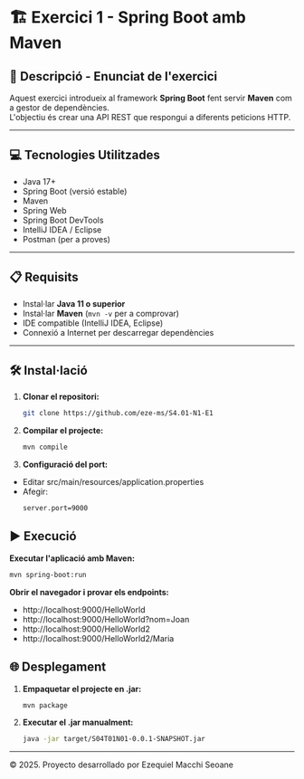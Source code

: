 # 🏗️ Exercici 1 - Spring Boot amb Maven

## 📄 Descripció - Enunciat de l'exercici
Aquest exercici introdueix al framework **Spring Boot** fent servir **Maven** com a gestor de dependències.  
L'objectiu és crear una API REST que respongui a diferents peticions HTTP.

---

## 💻 Tecnologies Utilitzades
- Java 17+
- Spring Boot (versió estable)
- Maven
- Spring Web
- Spring Boot DevTools
- IntelliJ IDEA / Eclipse
- Postman (per a proves)

---

## 📋 Requisits
- Instal·lar **Java 11 o superior**
- Instal·lar **Maven** (`mvn -v` per a comprovar)
- IDE compatible (IntelliJ IDEA, Eclipse)
- Connexió a Internet per descarregar dependències

---

## 🛠️ Instal·lació
1. **Clonar el repositori:**
   ```sh
   git clone https://github.com/eze-ms/S4.01-N1-E1
   
2. **Compilar el projecte:**
    ```sh
   mvn compile
   
3. **Configuració del port:**
- Editar src/main/resources/application.properties
- Afegir:
    ```sh
  server.port=9000
  
   
## ▶️ Execució
**Executar l'aplicació amb Maven:**
```sh
mvn spring-boot:run
```

**Obrir el navegador i provar els endpoints:**
- http://localhost:9000/HelloWorld
- http://localhost:9000/HelloWorld?nom=Joan
- http://localhost:9000/HelloWorld2
- http://localhost:9000/HelloWorld2/Maria

## 🌐 Desplegament
1. **Empaquetar el projecte en .jar:**
    ```sh
   mvn package
   
2. **Executar el .jar manualment:**
    ```sh
   java -jar target/S04T01N01-0.0.1-SNAPSHOT.jar

---
© 2025. Proyecto desarrollado por Ezequiel Macchi Seoane
   


